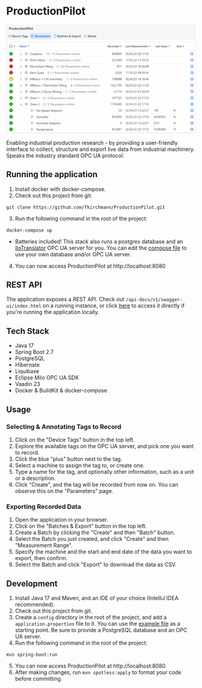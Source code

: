 # ProductionPilot
![Screenshot](docs/img/devices.gif)

Enabling industrial production research - by providing a user-friendly interface to collect, structure and export live data from industrial machinery. Speaks the industry standard OPC UA protocol.

## Running the application
1. Install docker with docker-compose.
2. Check out this project from git:
```
git clone https://github.com/fkirchmann/ProductionPilot.git
```
3. Run the following command in the root of the project:
```
docker-compose up
```
  - Batteries included! This stack also runs a postgres database and an [IIoTranslator](https://github.com/fkirchmann/IIoTranslator) OPC UA server for you. You can edit the [compose file](docker-compose.yml) to use your own database and/or OPC UA server.
4. You can now access ProductionPilot at http://localhost:8080

## REST API
The application exposes a REST API. Check out ``/api-docs/v1/swagger-ui/index.html`` on a running instance, or click [here](http://localhost:8080/api-docs/v1/swagger-ui/index.html) to access it directly if you're running the application locally.

## Tech Stack
- Java 17
- Spring Boot 2.7
- PostgreSQL
- Hibernate
- Liquibase
- Eclipse Milo OPC UA SDK
- Vaadin 23
- Docker & BuildKit & docker-compose

## Usage
### Selecting & Annotating Tags to Record
1. Click on the "Device Tags" button in the top left.
2. Explore the available tags on the OPC UA server, and pick one you want to record.
3. Click the blue "plus" button next to the tag.
4. Select a machine to assign the tag to, or create one.
5. Type a name for the tag, and optionally other information, such as a unit or a description.
6. Click "Create", and the tag will be recorded from now on. You can observe this on the "Parameters" page.

### Exporting Recorded Data
1. Open the application in your browser.
2. Click on the "Batches & Export" button in the top left.
3. Create a Batch by clicking the "Create" and then "Batch" button.
4. Select the Batch you just created, and click "Create" and then "Measurement Range".
5. Specify the machine and the start and end date of the data you want to export, then confirm.
6. Select the Batch and click "Export" to download the data as CSV.

## Development
1. Install Java 17 and Maven, and an IDE of your choice (IntelliJ IDEA recommended).
2. Check out this project from git.
3. Create a ``config`` directory in the root of the project, and add a ``application.properties`` file to it. You can use the [example file](application.properties) as a starting point. Be sure to provide a PostgreSQL database and an OPC UA server.
4. Run the following command in the root of the project:
```
mvn spring-boot:run
```
5. You can now access ProductionPilot at http://localhost:8080
6. After making changes, run ``mvn spotless:apply`` to format your code before committing.